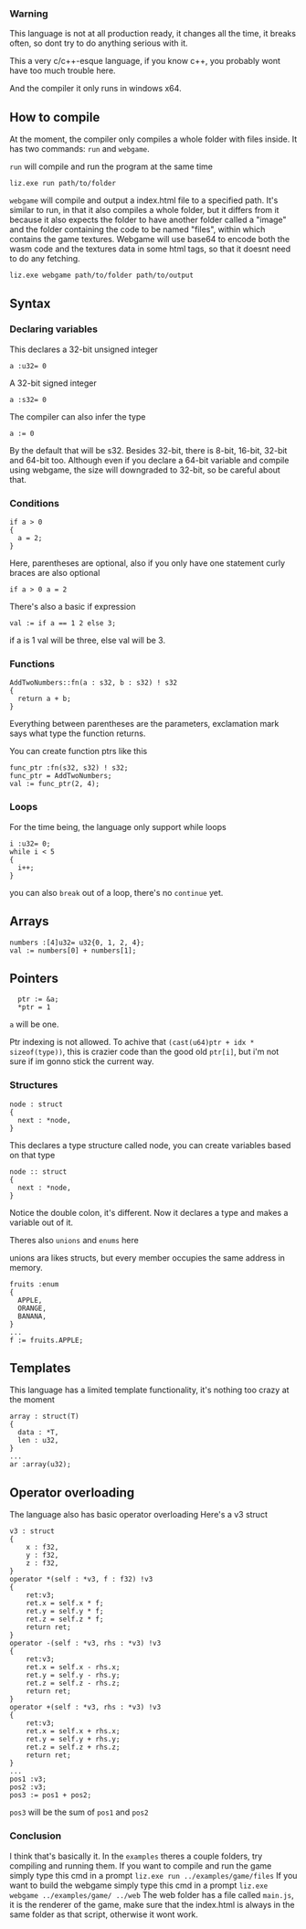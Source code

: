 ### Warning

This language is not at all production ready, it changes all the time, it breaks often, so dont try to do anything serious with it.

This a very c/c++-esque language, if you know c++, you probably wont have too much trouble here.

And the compiler it only runs in windows x64.

## How to compile

At the moment, the compiler only compiles a whole folder with files inside.
It has two commands: ```run``` and ```webgame```.

```run``` will compile and run the program at the same time

```liz.exe run path/to/folder```

```webgame``` will compile and output a index.html file to a specified path. It's similar to run, in that it also compiles a whole folder, but it differs from it because it also expects the folder to have another folder called a "image" and the folder containing the code to be named "files", within which contains the
game textures. Webgame will use base64 to encode both the wasm code and the textures data in some html tags, so that it doesnt need to do any fetching.

```liz.exe webgame path/to/folder path/to/output```

## Syntax
### Declaring variables
This declares a 32-bit unsigned integer

```a :u32= 0```

A 32-bit signed integer

```a :s32= 0```

The compiler can also infer the type

```a := 0```

By the default that will be s32.
Besides 32-bit, there is 8-bit, 16-bit, 32-bit and 64-bit too. Although even if you declare a 64-bit variable and compile using webgame, the size will downgraded to 32-bit, so be careful about that.

### Conditions

```
if a > 0
{
  a = 2;
}
```

Here, parentheses are optional, also if you only have one statement curly braces are also optional
```
if a > 0 a = 2
```

There's also a basic if expression
```
val := if a == 1 2 else 3;
```
if a is 1 val will be three, else val will be 3.

### Functions

```
AddTwoNumbers::fn(a : s32, b : s32) ! s32
{
  return a + b;
}
```
Everything between parentheses are the parameters, exclamation mark says what type the function returns.

You can create function ptrs like this
```
func_ptr :fn(s32, s32) ! s32;
func_ptr = AddTwoNumbers;
val := func_ptr(2, 4);
```

### Loops

For the time being, the language only support while loops
```
i :u32= 0;
while i < 5
{
  i++;
}

```
you can also ```break``` out of a loop, there's no ```continue``` yet.

## Arrays

```
numbers :[4]u32= u32{0, 1, 2, 4};
val := numbers[0] + numbers[1];
```
## Pointers

```
  ptr := &a;
  *ptr = 1
```
```a``` will be one.

Ptr indexing is not allowed. To achive that ```(cast(u64)ptr + idx * sizeof(type))```, this is crazier code than the good old ```ptr[i]```, but i'm not sure if im gonno stick the current way.


### Structures

```
node : struct
{
  next : *node,
}
```
This declares a type structure called node, you can create variables based on that type

```
node :: struct
{
  next : *node,
}
```

Notice the double colon, it's different. Now it declares a type and makes a variable out of it.

Theres also ```unions``` and ```enums``` here

unions ara likes structs, but every member occupies the same address in memory.

```
fruits :enum
{
  APPLE,
  ORANGE,
  BANANA, 
}
...
f := fruits.APPLE;
```

## Templates

This language has a limited template functionality, it's nothing too crazy at the moment

```
array : struct(T)
{
  data : *T,
  len : u32,
}
...
ar :array(u32);
```

## Operator overloading

The language also has basic operator overloading
Here's a v3 struct
```
v3 : struct
{
	x : f32,
	y : f32,
	z : f32,
}
operator *(self : *v3, f : f32) !v3
{
	ret:v3;
	ret.x = self.x * f;
	ret.y = self.y * f;
	ret.z = self.z * f;
	return ret;
}
operator -(self : *v3, rhs : *v3) !v3
{
	ret:v3;
	ret.x = self.x - rhs.x;
	ret.y = self.y - rhs.y;
	ret.z = self.z - rhs.z;
	return ret;
}
operator +(self : *v3, rhs : *v3) !v3
{
	ret:v3;
	ret.x = self.x + rhs.x;
	ret.y = self.y + rhs.y;
	ret.z = self.z + rhs.z;
	return ret;
}
...
pos1 :v3;
pos2 :v3;
pos3 := pos1 + pos2;
```
```pos3``` will be the sum of ```pos1``` and ```pos2```



### Conclusion

I think that's basically it. In the ```examples``` theres a couple folders, try compiling and running them.
If you want to compile and run the game simply type this cmd in a prompt ```liz.exe run ../examples/game/files```
If you want to build the webgame simply type this cmd in a prompt ```liz.exe webgame ../examples/game/ ../web```
The web folder has a file called ```main.js```, it is the renderer of the game, make sure that the index.html is always in the same folder as that script, otherwise it wont work.
